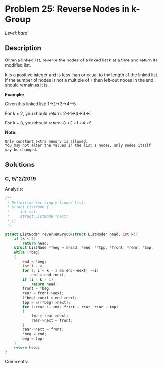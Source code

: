 # Problem 25: Reverse Nodes in k-Group
*Level: hard*
## Description
Given a linked list, reverse the nodes of a linked list k at a time and return its modified list.

k is a positive integer and is less than or equal to the length of the linked list. If the number of nodes is not a multiple of k then left-out nodes in the end should remain as it is.

**Example:**

Given this linked list: 1->2->3->4->5

For k = 2, you should return: 2->1->4->3->5

For k = 3, you should return: 3->2->1->4->5

**Note:**

    Only constant extra memory is allowed.
    You may not alter the values in the list's nodes, only nodes itself may be changed.


## Solutions
### C, 9/12/2019
Analysis:
```c
/**
 * Definition for singly-linked list.
 * struct ListNode {
 *     int val;
 *     struct ListNode *next;
 * };
 */

struct ListNode* reverseKGroup(struct ListNode* head, int k){
    if (k < 2)
        return head;
    struct ListNode **beg = &head, *end, **tpp, *front, *rear, *tmp;
    while (*beg)
    {
        end = *beg;
        int i = 0;
        for (; i < k - 1 && end->next; ++i)
            end = end->next;
        if (i < k - 1)
            return head;
        front = *beg;
        rear = front->next;
        (*beg)->next = end->next;
        tpp = &((*beg)->next);
        for (;rear != end; front = rear, rear = tmp)
        {
            tmp = rear->next;
            rear->next = front;
        }
        rear->next = front;
        *beg = end;
        beg = tpp;
    }
    return head;
}
```
Comments: